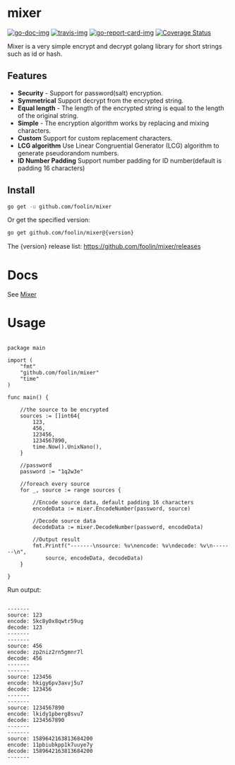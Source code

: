 # mixer

[![go-doc-img]][go-doc] [![travis-img]][travis] [![go-report-card-img]][go-report-card] [![Coverage Status][cov-img]][cov]


Mixer is a very simple encrypt and decrypt golang library for short strings such as id or hash.


## Features

* **Security** - Support for password(salt) encryption.
* **Symmetrical** Support decrypt from the encrypted string.
* **Equal length** - The length of the encrypted string is equal to the length of the original string.
* **Simple** - The encryption algorithm works by replacing and mixing characters.
* **Custom** Support for custom replacement characters.
* **LCG algorithm** Use Linear Congruential Generator (LCG) algorithm to generate pseudorandom numbers.
* **ID Number Padding** Support number padding for ID number(default is padding 16 characters)

## Install

```bash
go get -u github.com/foolin/mixer
```

Or get the specified version:
```bash
go get github.com/foolin/mixer@{version}
```
The {version} release list: <https://github.com/foolin/mixer/releases>

# Docs

See [Mixer](https://pkg.go.dev/github.com/foolin/mixer)

# Usage


```golang

package main

import (
	"fmt"
	"github.com/foolin/mixer"
	"time"
)

func main() {

	//the source to be encrypted
	sources := []int64{
		123,
		456,
		123456,
		1234567890,
		time.Now().UnixNano(),
	}

	//password
	password := "1q2w3e"

	//foreach every source
	for _, source := range sources {

		//Encode source data, default padding 16 characters
		encodeData := mixer.EncodeNumber(password, source)

		//Decode source data
		decodeData := mixer.DecodeNumber(password, encodeData)

		//Output result
		fmt.Printf("-------\nsource: %v\nencode: %v\ndecode: %v\n-------\n",
			source, encodeData, decodeData)
	}

}

```

Run output:
```

-------
source: 123
encode: 5kc8y0x8qwtr59ug
decode: 123
-------
-------
source: 456
encode: zp2niz2rn5gmnr7l
decode: 456
-------
-------
source: 123456
encode: hkigy6pv3axvj5u7
decode: 123456
-------
-------
source: 1234567890
encode: lkidy1pberg8svu7
decode: 1234567890
-------
-------
source: 1589642163813684200
encode: 11pbiubkpp1k7uuye7y
decode: 1589642163813684200
-------

```

[go-doc]: https://pkg.go.dev/github.com/foolin/mixer
[go-doc-img]: https://godoc.org/github.com/foolin/mixer?status.svg
[travis]: https://travis-ci.org/foolin/mixer
[travis-img]: https://travis-ci.org/foolin/mixer.svg?branch=master&t=mixer
[go-report-card]: https://goreportcard.com/report/github.com/foolin/mixer
[go-report-card-img]: https://goreportcard.com/badge/github.com/foolin/mixer
[cov-img]: https://codecov.io/gh/foolin/mixer/branch/master/graph/badge.svg
[cov]: https://codecov.io/gh/foolin/mixer